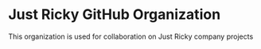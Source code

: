 # Just Ricky GitHub Organization

This organization is used for collaboration on Just Ricky company projects
